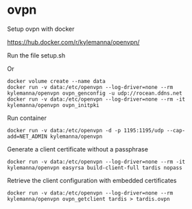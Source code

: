# ovpn
Setup ovpn with docker

https://hub.docker.com/r/kylemanna/openvpn/

Run the file setup.sh

Or 

```
docker volume create --name data
docker run -v data:/etc/openvpn --log-driver=none --rm kylemanna/openvpn ovpn_genconfig -u udp://rocean.ddns.net
docker run -v data:/etc/openvpn --log-driver=none --rm -it kylemanna/openvpn ovpn_initpki
```

Run container

```
docker run -v data:/etc/openvpn -d -p 1195:1195/udp --cap-add=NET_ADMIN kylemanna/openvpn
```

Generate a client certificate without a passphrase

```
docker run -v data:/etc/openvpn --log-driver=none --rm -it kylemanna/openvpn easyrsa build-client-full tardis nopass
```

Retrieve the client configuration with embedded certificates

```
docker run -v data:/etc/openvpn --log-driver=none --rm kylemanna/openvpn ovpn_getclient tardis > tardis.ovpn
```
